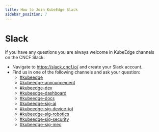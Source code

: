 ```yaml
---
title: How to Join KubeEdge Slack 
sidebar_position: 7
---
```


# Slack


If you have any questions you are always welcome in KubeEdge channels on the CNCF Slack:

- Navigate to https://slack.cncf.io/ and create your Slack account.
- Find us in one of the following channels and ask your question:
    - [#kubeedge](https://cloud-native.slack.com/archives/C066UJZJKQE)
    - [#kubeedge-announcement](https://cloud-native.slack.com/archives/C067DTAF4Q1)
    - [#kubeedge-dev](https://cloud-native.slack.com/archives/C06718TB6F4)
    - [#kubeedge-dashboard](https://cloud-native.slack.com/archives/C066LNA3015)
    - [#kubeedge-docs](https://cloud-native.slack.com/archives/C06718RDHCJ)
    - [#kubeedge-sig-ai](https://cloud-native.slack.com/archives/C067DTGJJM7)
    - [#kubeedge-sig-device-iot](https://cloud-native.slack.com/archives/C067Q8J3KTJ)
    - [#kubeedge-sig-robotics](https://cloud-native.slack.com/archives/C066LNMUME3)
    - [#kubeedge-sig-security](https://cloud-native.slack.com/archives/C067Q8LC3T2)
    - [#kubeedge-sig-mec](https://cloud-native.slack.com/archives/C06716458P5)

